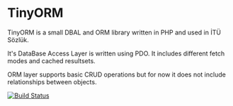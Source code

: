TinyORM
=======

TinyORM is a small DBAL and ORM library written in PHP and used in İTÜ Sözlük.

It's DataBase Access Layer is written using PDO. It includes different fetch modes and cached resultsets. 

ORM layer supports basic CRUD operations but for now it does not include relationships between objects. 

[![Build Status](https://travis-ci.org/cagataygurturk/TinyORM.png?branch=master)](https://travis-ci.org/cagataygurturk/TinyORM)
